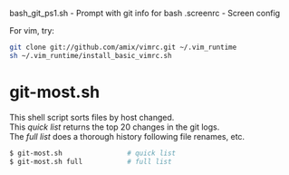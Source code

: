 bash_git_ps1.sh - Prompt with git info for bash
.screenrc - Screen config

For vim, try:

```sh
git clone git://github.com/amix/vimrc.git ~/.vim_runtime
sh ~/.vim_runtime/install_basic_vimrc.sh
```

# git-most.sh #

This shell script sorts files by host changed.  
This _quick list_ returns the top 20 changes in the git logs.  
The _full list_ does a thorough history following file renames, etc.  

```sh
$ git-most.sh                # quick list
$ git-most.sh full           # full list
```
